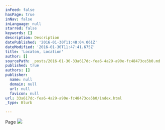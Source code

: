 ```yaml
---
inFeed: false
hasPage: true
inNav: false
inLanguage: null
starred: false
keywords: []
description: Description
datePublished: '2016-01-30T11:48:04.061Z'
dateModified: '2016-01-30T11:47:41.675Z'
title: 'Locaton, Location'
author: []
sourcePath: _posts/2016-01-30-33a617dc-fea6-4a29-a90e-fc48473ce5b0.md
published: true
authors: []
publisher:
  name: null
  domain: null
  url: null
  favicon: null
url: 33a617dc-fea6-4a29-a90e-fc48473ce5b0/index.html
_type: Blurb

---
```

Page
![](https://the-grid-user-content.s3-us-west-2.amazonaws.com/925cf604-af28-4e2f-b7bc-0c24293c7b2e.jpg)